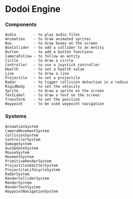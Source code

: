 # Dodoi Engine 

### Components
    Audio        - to play audio files
    Animation    - to draw animated sprites
    Box          - to draw boxes on the screen
    BoxCollider  - to add a collider to an entity
    Button       - to add a button functions
    CameraFollow - to follow an entity
    Circle       - to draw a circle   
    Controller   - to use a joystick controller
    Health       - to set a health value
    Line         - to draw a line
    Projectile   - to set a projectile
    Radar        - to tigger collision detection in a radius
    RigidBody    - to set the velocity
    Sprite       - to draw a sprite on the screen
    TextLabel    - to draw a text on the screen
    Transform    - to set the position
    Waypoint     - to be used waypoint navigation

### Systems
    AnimationSystem
    CameraMovementSystem
    CollisionSystem
    ControllerSystem
    DamageSystem
    GuiUpdateSystem
    MouseSystem
    MovmentSystem
    PrimitiveRenderSystem
    ProjectilesEmitterSystem
    ProjectileLifecycleSystem
    RadarSystem
    RenderColliderSystem
    RenderSystem
    RenderTextSystem
    WaypointNavigationSystem
